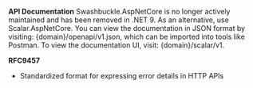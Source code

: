**API Documentation**
Swashbuckle.AspNetCore is no longer actively maintained and has been removed in .NET 9.
As an alternative, use Scalar.AspNetCore.
You can view the documentation in JSON format by visiting: {domain}/openapi/v1.json, which can be imported into tools like Postman.
To view the documentation UI, visit: {domain}/scalar/v1.

**RFC9457**
- Standardized format for expressing error details in HTTP APIs